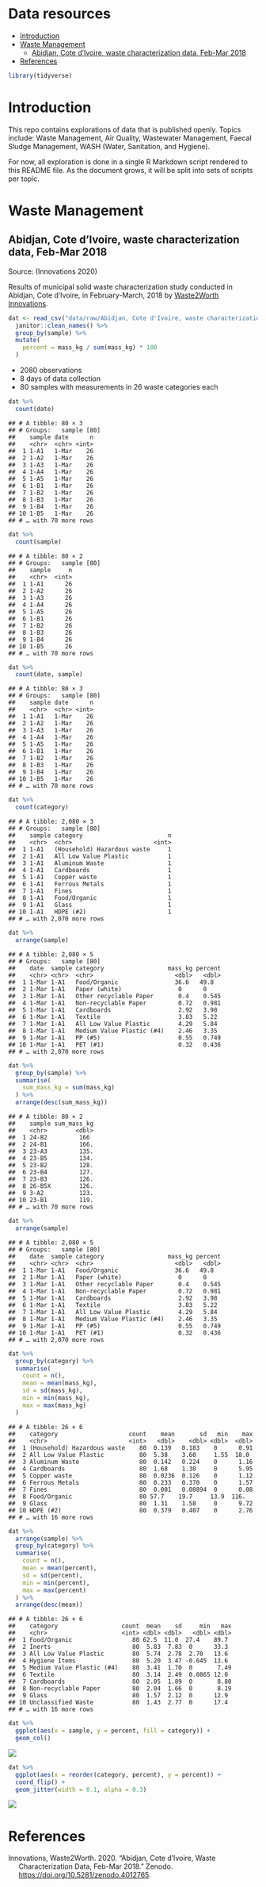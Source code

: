 Data resources
================

-   [Introduction](#introduction)
-   [Waste Management](#waste-management)
    -   [Abidjan, Cote d’Ivoire, waste characterization data, Feb-Mar
        2018](#abidjan-cote-divoire-waste-characterization-data-feb-mar-2018)
-   [References](#references)

``` r
library(tidyverse)
```

# Introduction

This repo contains explorations of data that is published openly. Topics
include: Waste Management, Air Quality, Wastewater Management, Faecal
Sludge Management, WASH (Water, Sanitation, and Hygiene).

For now, all exploration is done in a single R Markdown script rendered
to this README file. As the document grows, it will be split into sets
of scripts per topic.

# Waste Management

## Abidjan, Cote d’Ivoire, waste characterization data, Feb-Mar 2018

Source: (Innovations 2020)

Results of municipal solid waste characterization study conducted in
Abidjan, Cote d’Ivoire, in February-March, 2018 by [Waste2Worth
Innovations](https://www.w2wglobal.com/).

``` r
dat <- read_csv("data/raw/Abidjan, Cote d'Ivoire, waste characterization data, Feb-Mar 2018.csv") %>% 
  janitor::clean_names() %>% 
  group_by(sample) %>% 
  mutate(
    percent = mass_kg / sum(mass_kg) * 100
  )
```

-   2080 observations
-   8 days of data collection
-   80 samples with measurements in 26 waste categories each

``` r
dat %>% 
  count(date)
```

    ## # A tibble: 80 × 3
    ## # Groups:   sample [80]
    ##    sample date      n
    ##    <chr>  <chr> <int>
    ##  1 1-A1   1-Mar    26
    ##  2 1-A2   1-Mar    26
    ##  3 1-A3   1-Mar    26
    ##  4 1-A4   1-Mar    26
    ##  5 1-A5   1-Mar    26
    ##  6 1-B1   1-Mar    26
    ##  7 1-B2   1-Mar    26
    ##  8 1-B3   1-Mar    26
    ##  9 1-B4   1-Mar    26
    ## 10 1-B5   1-Mar    26
    ## # … with 70 more rows

``` r
dat %>% 
  count(sample)
```

    ## # A tibble: 80 × 2
    ## # Groups:   sample [80]
    ##    sample     n
    ##    <chr>  <int>
    ##  1 1-A1      26
    ##  2 1-A2      26
    ##  3 1-A3      26
    ##  4 1-A4      26
    ##  5 1-A5      26
    ##  6 1-B1      26
    ##  7 1-B2      26
    ##  8 1-B3      26
    ##  9 1-B4      26
    ## 10 1-B5      26
    ## # … with 70 more rows

``` r
dat %>% 
  count(date, sample)
```

    ## # A tibble: 80 × 3
    ## # Groups:   sample [80]
    ##    sample date      n
    ##    <chr>  <chr> <int>
    ##  1 1-A1   1-Mar    26
    ##  2 1-A2   1-Mar    26
    ##  3 1-A3   1-Mar    26
    ##  4 1-A4   1-Mar    26
    ##  5 1-A5   1-Mar    26
    ##  6 1-B1   1-Mar    26
    ##  7 1-B2   1-Mar    26
    ##  8 1-B3   1-Mar    26
    ##  9 1-B4   1-Mar    26
    ## 10 1-B5   1-Mar    26
    ## # … with 70 more rows

``` r
dat %>% 
  count(category) 
```

    ## # A tibble: 2,080 × 3
    ## # Groups:   sample [80]
    ##    sample category                        n
    ##    <chr>  <chr>                       <int>
    ##  1 1-A1   (Household) Hazardous waste     1
    ##  2 1-A1   All Low Value Plastic           1
    ##  3 1-A1   Aluminum Waste                  1
    ##  4 1-A1   Cardboards                      1
    ##  5 1-A1   Copper waste                    1
    ##  6 1-A1   Ferrous Metals                  1
    ##  7 1-A1   Fines                           1
    ##  8 1-A1   Food/Organic                    1
    ##  9 1-A1   Glass                           1
    ## 10 1-A1   HDPE (#2)                       1
    ## # … with 2,070 more rows

``` r
dat %>% 
  arrange(sample) 
```

    ## # A tibble: 2,080 × 5
    ## # Groups:   sample [80]
    ##    date  sample category                  mass_kg percent
    ##    <chr> <chr>  <chr>                       <dbl>   <dbl>
    ##  1 1-Mar 1-A1   Food/Organic                36.6   49.8  
    ##  2 1-Mar 1-A1   Paper (white)                0      0    
    ##  3 1-Mar 1-A1   Other recyclable Paper       0.4    0.545
    ##  4 1-Mar 1-A1   Non-recyclable Paper         0.72   0.981
    ##  5 1-Mar 1-A1   Cardboards                   2.92   3.98 
    ##  6 1-Mar 1-A1   Textile                      3.83   5.22 
    ##  7 1-Mar 1-A1   All Low Value Plastic        4.29   5.84 
    ##  8 1-Mar 1-A1   Medium Value Plastic (#4)    2.46   3.35 
    ##  9 1-Mar 1-A1   PP (#5)                      0.55   0.749
    ## 10 1-Mar 1-A1   PET (#1)                     0.32   0.436
    ## # … with 2,070 more rows

``` r
dat %>% 
  group_by(sample) %>% 
  summarise(
    sum_mass_kg = sum(mass_kg)
  ) %>% 
  arrange(desc(sum_mass_kg))
```

    ## # A tibble: 80 × 2
    ##    sample sum_mass_kg
    ##    <chr>        <dbl>
    ##  1 24-B2         166 
    ##  2 24-B1         166.
    ##  3 23-A3         135.
    ##  4 23-B5         134.
    ##  5 23-B2         128.
    ##  6 23-B4         127.
    ##  7 23-B3         126.
    ##  8 26-B5X        126.
    ##  9 3-A2          123.
    ## 10 23-B1         119.
    ## # … with 70 more rows

``` r
dat %>% 
  arrange(sample) 
```

    ## # A tibble: 2,080 × 5
    ## # Groups:   sample [80]
    ##    date  sample category                  mass_kg percent
    ##    <chr> <chr>  <chr>                       <dbl>   <dbl>
    ##  1 1-Mar 1-A1   Food/Organic                36.6   49.8  
    ##  2 1-Mar 1-A1   Paper (white)                0      0    
    ##  3 1-Mar 1-A1   Other recyclable Paper       0.4    0.545
    ##  4 1-Mar 1-A1   Non-recyclable Paper         0.72   0.981
    ##  5 1-Mar 1-A1   Cardboards                   2.92   3.98 
    ##  6 1-Mar 1-A1   Textile                      3.83   5.22 
    ##  7 1-Mar 1-A1   All Low Value Plastic        4.29   5.84 
    ##  8 1-Mar 1-A1   Medium Value Plastic (#4)    2.46   3.35 
    ##  9 1-Mar 1-A1   PP (#5)                      0.55   0.749
    ## 10 1-Mar 1-A1   PET (#1)                     0.32   0.436
    ## # … with 2,070 more rows

``` r
dat %>% 
  group_by(category) %>% 
  summarise(
    count = n(),
    mean = mean(mass_kg),
    sd = sd(mass_kg),
    min = min(mass_kg),
    max = max(mass_kg)
  ) 
```

    ## # A tibble: 26 × 6
    ##    category                    count    mean       sd   min    max
    ##    <chr>                       <int>   <dbl>    <dbl> <dbl>  <dbl>
    ##  1 (Household) Hazardous waste    80  0.139   0.183    0      0.91
    ##  2 All Low Value Plastic          80  5.38    3.60     1.55  18.0 
    ##  3 Aluminum Waste                 80  0.142   0.224    0      1.16
    ##  4 Cardboards                     80  1.68    1.30     0      5.95
    ##  5 Copper waste                   80  0.0236  0.126    0      1.12
    ##  6 Ferrous Metals                 80  0.233   0.370    0      1.57
    ##  7 Fines                          80  0.001   0.00894  0      0.08
    ##  8 Food/Organic                   80 57.7    19.7     13.9  116.  
    ##  9 Glass                          80  1.31    1.58     0      9.72
    ## 10 HDPE (#2)                      80  0.379   0.407    0      2.76
    ## # … with 16 more rows

``` r
dat %>% 
  arrange(sample) %>% 
  group_by(category) %>% 
  summarise(
    count = n(),
    mean = mean(percent),
    sd = sd(percent),
    min = min(percent),
    max = max(percent)
  ) %>% 
  arrange(desc(mean))
```

    ## # A tibble: 26 × 6
    ##    category                  count  mean    sd     min   max
    ##    <chr>                     <int> <dbl> <dbl>   <dbl> <dbl>
    ##  1 Food/Organic                 80 62.5  11.0  27.4    89.7 
    ##  2 Inerts                       80  5.83  7.83  0      33.3 
    ##  3 All Low Value Plastic        80  5.74  2.78  2.70   13.6 
    ##  4 Hygiene Items                80  5.20  3.47 -0.645  13.6 
    ##  5 Medium Value Plastic (#4)    80  3.41  1.70  0       7.49
    ##  6 Textile                      80  3.14  2.49  0.0865 12.0 
    ##  7 Cardboards                   80  2.05  1.89  0       8.80
    ##  8 Non-recyclable Paper         80  2.04  1.66  0       8.19
    ##  9 Glass                        80  1.57  2.12  0      12.9 
    ## 10 Unclassified Waste           80  1.43  2.77  0      17.4 
    ## # … with 16 more rows

``` r
dat %>% 
  ggplot(aes(x = sample, y = percent, fill = category)) +
  geom_col()
```

![](README_files/figure-gfm/unnamed-chunk-4-1.png)<!-- -->

``` r
dat %>% 
  ggplot(aes(x = reorder(category, percent), y = percent)) +
  coord_flip() +
  geom_jitter(width = 0.1, alpha = 0.3)
```

![](README_files/figure-gfm/unnamed-chunk-4-2.png)<!-- -->

# References

<div id="refs" class="references csl-bib-body hanging-indent">

<div id="ref-innovations2020abidjan" class="csl-entry">

Innovations, Waste2Worth. 2020. “Abidjan, Cote d’Ivoire, Waste
Characterization Data, Feb-Mar 2018.” Zenodo.
<https://doi.org/10.5281/zenodo.4012765>.

</div>

</div>
